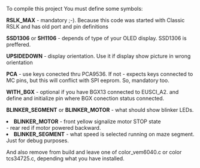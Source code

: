 To compile this project You must define some symbols:

<b>RSLK_MAX</b> - mandatory ;-). Because this code was started with Classic RSLK and has old port and pin definitions

<b>SSD1306</b> or <b>SH1106</b> - depends of type of your OLED display. SSD1306 is preffered.

<b>UPSIDEDOWN</b> - display orientation. Use it if display show picture in wrong orientation

<b>PCA</b> - use keys conected thru PCA9536. If not - expects keys connected to MC pins, but this will conflict with SPI eeprom. So, mandatory too.

<b>WITH_BGX</b> - optional if you have BGX13 connected to EUSCI_A2. and define and initialize pin where BGX conection status connected.

<b>BLINKER_SEGMENT</b> or <b>BLINKER_MOTOR</b> - what should show blinker LEDs.<br>
<li><b>BLINKER_MOTOR</b>
- front yellow signalize motor STOP state<br>
- rear red if motor powered backward.
                
<li><b>BLINKER_SEGMENT</b> - what speed is selected running on maze segment. Just for debug purposes.
  

And also remove from build and leave one of color_vem6040.c or color tcs34725.c, depending what you have installed.
